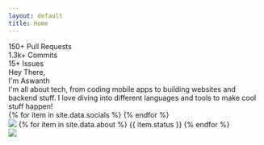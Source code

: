 ```yaml
---
layout: default
title: Home
---
```


<div class="home">
    <div class="head">
        <div class="left">
            <div class="github-status">
                <div class="icon">
                    <i class="bx bxl-github"></i>
                </div>
                <div class="content">
                    <div class="data">
                        <span class="number">
                            150+
                        </span>
                        <span class="name">
                            Pull Requests
                        </span>
                    </div>
                    <div class="data">
                        <span class="number">
                            1.3k+
                        </span>
                        <span class="name">
                            Commits
                        </span>
                    </div>
                    <div class="data">
                        <span class="number">
                            15+
                        </span>
                        <span class="name">
                            Issues
                        </span>
                    </div>
                </div>
            </div>
            <div class="myself">
                <div class="salutation">
                    Hey There,
                </div>
                <div class="name">
                    I'm Aswanth
                </div>
                <div class="description">
                    I'm all about tech, from coding mobile apps to building websites and backend stuff. I love diving into different languages and tools to make cool stuff happen!
                </div>
            </div>
        </div>
            <div class="socials">
                {% for item in site.data.socials %}
                    <a href="{{item.url}}"><i class="{{item.icon}}"></i></a>
                {% endfor %}
            </div>
        <div class="right">
            <div class="status">
                <img src="{{ 'assets/chat-status.svg' | relative_url }}" />
                <span class="message">
                    {% for item in site.data.about %}
                        {{ item.status }}
                    {% endfor %}
                </span>
            </div>
            <img src="{{ 'assets/aswanthvc.png' | relative_url }}"/>
        </div>
    </div>
</div>
